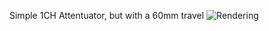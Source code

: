 Simple 1CH Attentuator, but with a 60mm travel
<img src="https://github.com/mzuelch/CATs-Eurosynth/blob/main/Modules/Slim%20Line/Single%20Attenuator/Documentation/Rendering.JPG" alt="Rendering">
